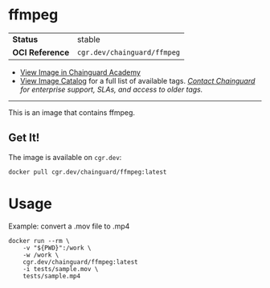 <!--monopod:start-->
# ffmpeg
| | |
| - | - |
| **Status** | stable |
| **OCI Reference** | `cgr.dev/chainguard/ffmpeg` |


* [View Image in Chainguard Academy](https://edu.chainguard.dev/chainguard/chainguard-images/reference/ffmpeg/overview/)
* [View Image Catalog](https://console.enforce.dev/images/catalog) for a full list of available tags.
*[Contact Chainguard](https://www.chainguard.dev/chainguard-images) for enterprise support, SLAs, and access to older tags.*

---
<!--monopod:end-->

This is an image that contains ffmpeg.

## Get It!

The image is available on `cgr.dev`:

```
docker pull cgr.dev/chainguard/ffmpeg:latest
```

# Usage

Example: convert a .mov file to .mp4

```
docker run --rm \
    -v "${PWD}":/work \
    -w /work \
    cgr.dev/chainguard/ffmpeg:latest
    -i tests/sample.mov \
    tests/sample.mp4
```
